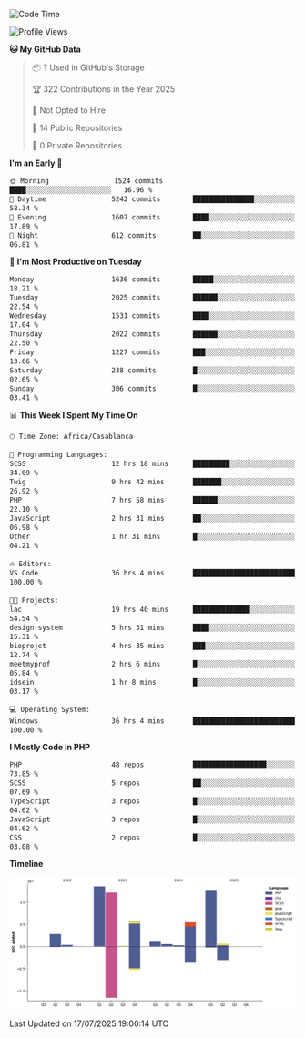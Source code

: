 <!--START_SECTION:waka-->
![Code Time](http://img.shields.io/badge/Code%20Time-6%2C349%20hrs%2024%20mins-blue)

![Profile Views](http://img.shields.io/badge/Profile%20Views-0-blue)

**🐱 My GitHub Data** 

> 📦 ? Used in GitHub's Storage 
 > 
> 🏆 322 Contributions in the Year 2025
 > 
> 🚫 Not Opted to Hire
 > 
> 📜 14 Public Repositories 
 > 
> 🔑 0 Private Repositories 
 > 
**I'm an Early 🐤** 

```text
🌞 Morning                1524 commits        ████░░░░░░░░░░░░░░░░░░░░░   16.96 % 
🌆 Daytime                5242 commits        ███████████████░░░░░░░░░░   58.34 % 
🌃 Evening                1607 commits        ████░░░░░░░░░░░░░░░░░░░░░   17.89 % 
🌙 Night                  612 commits         ██░░░░░░░░░░░░░░░░░░░░░░░   06.81 % 
```
📅 **I'm Most Productive on Tuesday** 

```text
Monday                   1636 commits        █████░░░░░░░░░░░░░░░░░░░░   18.21 % 
Tuesday                  2025 commits        ██████░░░░░░░░░░░░░░░░░░░   22.54 % 
Wednesday                1531 commits        ████░░░░░░░░░░░░░░░░░░░░░   17.04 % 
Thursday                 2022 commits        ██████░░░░░░░░░░░░░░░░░░░   22.50 % 
Friday                   1227 commits        ███░░░░░░░░░░░░░░░░░░░░░░   13.66 % 
Saturday                 238 commits         █░░░░░░░░░░░░░░░░░░░░░░░░   02.65 % 
Sunday                   306 commits         █░░░░░░░░░░░░░░░░░░░░░░░░   03.41 % 
```


📊 **This Week I Spent My Time On** 

```text
🕑︎ Time Zone: Africa/Casablanca

💬 Programming Languages: 
SCSS                     12 hrs 18 mins      █████████░░░░░░░░░░░░░░░░   34.09 % 
Twig                     9 hrs 42 mins       ███████░░░░░░░░░░░░░░░░░░   26.92 % 
PHP                      7 hrs 58 mins       ██████░░░░░░░░░░░░░░░░░░░   22.10 % 
JavaScript               2 hrs 31 mins       ██░░░░░░░░░░░░░░░░░░░░░░░   06.98 % 
Other                    1 hr 31 mins        █░░░░░░░░░░░░░░░░░░░░░░░░   04.21 % 

🔥 Editors: 
VS Code                  36 hrs 4 mins       █████████████████████████   100.00 % 

🐱‍💻 Projects: 
lac                      19 hrs 40 mins      ██████████████░░░░░░░░░░░   54.54 % 
design-system            5 hrs 31 mins       ████░░░░░░░░░░░░░░░░░░░░░   15.31 % 
bioprojet                4 hrs 35 mins       ███░░░░░░░░░░░░░░░░░░░░░░   12.74 % 
meetmyprof               2 hrs 6 mins        █░░░░░░░░░░░░░░░░░░░░░░░░   05.84 % 
idsein                   1 hr 8 mins         █░░░░░░░░░░░░░░░░░░░░░░░░   03.17 % 

💻 Operating System: 
Windows                  36 hrs 4 mins       █████████████████████████   100.00 % 
```

**I Mostly Code in PHP** 

```text
PHP                      48 repos            ██████████████████░░░░░░░   73.85 % 
SCSS                     5 repos             ██░░░░░░░░░░░░░░░░░░░░░░░   07.69 % 
TypeScript               3 repos             █░░░░░░░░░░░░░░░░░░░░░░░░   04.62 % 
JavaScript               3 repos             █░░░░░░░░░░░░░░░░░░░░░░░░   04.62 % 
CSS                      2 repos             █░░░░░░░░░░░░░░░░░░░░░░░░   03.08 % 
```



**Timeline**

![Lines of Code chart](https://raw.githubusercontent.com/tahar-elgunaoui/tahar-elgunaoui/main/assets/bar_graph.png)


 Last Updated on 17/07/2025 19:00:14 UTC
<!--END_SECTION:waka-->
